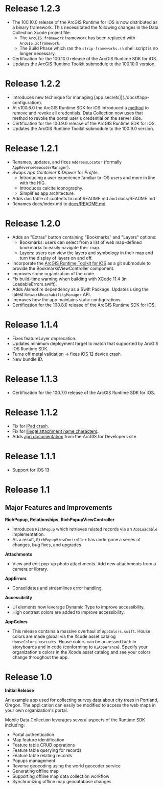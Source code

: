 # Release 1.2.3

- The 100.10.0 release of the ArcGIS Runtime for iOS is now distributed as a binary framework.  This necessitated the following changes in the Data Collection Xcode project file:
    - The `ArcGIS.framework` framework has been replaced with `ArcGIS.xcframework`.
    - The Build Phase which ran the `strip-frameworks.sh` shell script is no longer necessary.
- Certification for the 100.10.0 release of the ArcGIS Runtime SDK for iOS.
- Updates the ArcGIS Runtime Toolkit submodule to the 100.10.0 version.

# Release 1.2.2

- Introduces new technique for managing [app secrets]](./docs#app-configuration).
- At v100.6.0 the ArcGIS Runtime SDK for iOS introduced a [method](https://developers.arcgis.com/ios/latest/api-reference/interface_a_g_s_credential_cache.html#a0796cf2506fa0edfdeb2b62198bbbea7) to remove and revoke all credentials. Data Collection now uses that method to revoke the portal user's credential on the server side.
- Certification for the 100.9.0 release of the ArcGIS Runtime SDK for iOS.
- Updates the ArcGIS Runtime Toolkit submodule to the 100.9.0 version.

# Release 1.2.1

- Renames, updates, and fixes `AddressLocator` (formally `AppReverseGeocoderManager`).
- Swaps _App Container_ & _Drawer_ for _Profile_.
    - Introducing a user experience familiar to iOS users and more in line with the HIG.
    - Introduces calcite iconography.
    - Simplifies app architecture.
- Adds doc table of contents to root README.md and docs/README.md
- Renames docs/index.md to [docs/README.md](/docs/README.md)

# Release 1.2.0

- Adds an "Extras" button containing "Bookmarks" and "Layers" options:
    - Bookmarks:  users can select from a list of web map-defined bookmarks to easily navigate their map.
    - Layers: users can view the layers and symbology in their map and turn the display of layers on and off.
- Incorporate the [ArcGIS Runtime Toolkit for iOS](https://github.com/Esri/arcgis-runtime-toolkit-ios) as a git submodule to provide the BookmarksViewController component.
- Improves some organization of the code.
- Fix build-time warning when building with XCode 11.4 (in LoadableErrors.swift).
- Adds Alamofire dependency as a Swift Package. Updates using the latest `NetworkReachabilityManager` API.
- Improves how the app maintains static configurations.
- Certification for the 100.8.0 release of the ArcGIS Runtime SDK for iOS.

# Release 1.1.4

- Fixes featureLayer deprecation.
- Updates minimum deployment target to match that supported by ArcGIS iOS Runtime SDK.
- Turns off metal validation -> fixes iOS 12 device crash.
- New bundle ID.

# Release 1.1.3

- Certification for the 100.7.0 release of the ArcGIS Runtime SDK for iOS.

# Release 1.1.2

- Fix for [iPad crash](https://github.com/Esri/data-collection-ios/issues/209).
- Fix for [illegal attachment name characters](https://github.com/Esri/data-collection-ios/issues/188).
- Adds [app documentation](/docs/README.md) from the ArcGIS for Developers site.

# Release 1.1.1

- Support for iOS 13

# Release 1.1

## Major Features and Improvements

**RichPopup, Relationships, RichPopupViewController**

- Introduces `RichPopup` which retrieves related records via an `AGSLoadable` implementation.
- As a result, `RichPopupViewController` has undergone a series of changes, bug fixes, and upgrades.

**Attachments**

- View and edit pop-up photo attachments. Add new attachments from a camera or library.

**AppErrors**

- Consolidates and streamlines error handling.

**Accessibility**

- UI elements now leverage Dynamic Type to improve accessibility.
- High contrast colors are added to improve accessibility.

**AppColors**

- This release contains a massive overhaul of `AppColors.swift`. House colors are made global via the Xcode asset catalog `HouseColors.xcassets`. House colors can be accessed both in storyboards and in code (conforming to `UIApperance`). Specify your organization's colors in the Xcode asset catalog and see your colors change throughout the app.

# Release 1.0

**Initial Release**

An example app used for collecting survey data about city trees in Portland, Oregon. The application can easily be modified to access the web maps in your own organization's portal.

Mobile Data Collection leverages several aspects of the Runtime SDK including:

- Portal authentication
- Map feature identification
- Feature table CRUD operations
- Feature table querying for records
- Feature table relating records
- Popups management
- Reverse geocoding using the world geocoder service
- Generating offline map
- Supporting offline map data collection workflow
- Synchronizing offline map geodatabase changes
